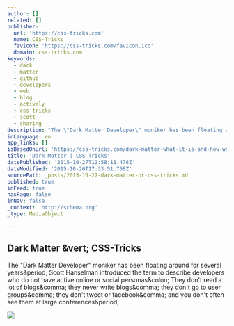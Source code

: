 ```yaml
---
author: []
related: []
publisher:
  url: 'https://css-tricks.com'
  name: CSS-Tricks
  favicon: 'https://css-tricks.com/favicon.ico'
  domain: css-tricks.com
keywords:
  - dark
  - matter
  - github
  - developers
  - web
  - blog
  - actively
  - css-tricks
  - scott
  - sharing
description: "The \"Dark Matter Developer\" moniker has been floating around for several years. Scott Hanselman introduced the term to describe developers who do not have active online or social personas: They don't read a lot of blogs, they never write blogs, they don't go to user groups, they don't tweet or facebook, and you don't often see them at large conferences."
inLanguage: en
app_links: []
isBasedOnUrl: 'https://css-tricks.com/dark-matter-what-it-is-and-how-we-all-contribute-to-it/'
title: 'Dark Matter | CSS-Tricks'
datePublished: '2015-10-27T12:58:11.478Z'
dateModified: '2015-10-26T17:33:51.758Z'
sourcePath: _posts/2015-10-27-dark-matter-or-css-tricks.md
published: true
inFeed: true
hasPage: false
inNav: false
_context: 'http://schema.org'
_type: MediaObject

---
```

<article style=""><h1>Dark Matter &amp;vert; CSS-Tricks</h1><p>The "Dark Matter Developer" moniker has been floating around for several years&amp;period; Scott Hanselman introduced the term to describe developers who do not have active online or social personas&amp;colon; They don't read a lot of blogs&amp;comma; they never write blogs&amp;comma; they don't go to user groups&amp;comma; they don't tweet or facebook&amp;comma; and you don't often see them at large conferences&amp;period;</p><img src="https://cdn.css-tricks.com/wp-content/uploads/2014/03/css-tricks-star.png" /></article>